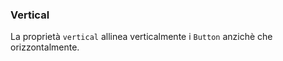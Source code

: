### Vertical

La proprietà `vertical` allinea verticalmente i `Button` anzichè che orizzontalmente.

<!-- STORY -->